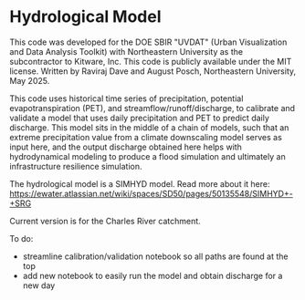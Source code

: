 # Hydrological Model

This code was developed for the DOE SBIR "UVDAT" (Urban Visualization and Data Analysis Toolkit) with Northeastern University as the subcontractor to Kitware, Inc. This code is publicly available under the MIT license. Written by Raviraj Dave and August Posch, Northeastern University, May 2025.

This code uses historical time series of precipitation, potential evapotranspiration (PET), and streamflow/runoff/discharge, to calibrate and validate a model that uses daily precipitation and PET to predict daily discharge. This model sits in the middle of a chain of models, such that an extreme precipitation value from a climate downscaling model serves as input here, and the output discharge obtained here helps with hydrodynamical modeling to produce a flood simulation and ultimately an infrastructure resilience simulation.

The hydrological model is a SIMHYD model. Read more about it here: https://ewater.atlassian.net/wiki/spaces/SD50/pages/50135548/SIMHYD+-+SRG

Current version is for the Charles River catchment.

To do:
- streamline calibration/validation notebook so all paths are found at the top
- add new notebook to easily run the model and obtain discharge for a new day
